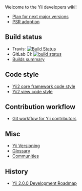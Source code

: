 Welcome to the Yii developers wiki!

- [Plan for next major versions](https://github.com/yiisoft/yii2/wiki/Plan-for-next-major-versions)
- [PSR adoption](https://github.com/yiisoft/yii2/wiki/PSR-adoption)

## Build status

- Travis: [![Build Status](https://img.shields.io/travis/yiisoft/yii2.svg)](http://travis-ci.org/yiisoft/yii2)
- GitLab CI: [![build status](https://gitlab.com/yiisoft/yii2/badges/master/build.svg)](https://gitlab.com/yiisoft/yii2/pipelines)
- [Builds summary](https://github.com/yiisoft/yii2/wiki/Builds-summary)

## Code style

- [Yii2 core framework code style](https://github.com/yiisoft/yii2/blob/master/docs/internals/core-code-style.md)
- [Yii2 view code style](https://github.com/yiisoft/yii2/blob/master/docs/internals/view-code-style.md)

## Contribution workflow

- [Git workflow for Yii contributors](https://github.com/yiisoft/yii2/blob/master/docs/internals/git-workflow.md)

## Misc

- [Yii Versioning](https://github.com/yiisoft/yii2/blob/master/docs/internals/versions.md)
- [Glossary](https://github.com/yiisoft/yii2/blob/master/docs/guide/glossary.md)
- [Communities](https://github.com/yiisoft/yii2/wiki/communities)

## History

- [Yii 2.0.0 Development Roadmap](https://github.com/yiisoft/yii2/wiki/Yii2-2.0.0-Development-Roadmap)